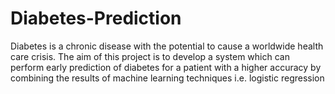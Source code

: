 # Diabetes-Prediction

Diabetes is a chronic disease with the potential to cause a worldwide health care crisis. 
The aim of this project is to develop a system which can perform early prediction of diabetes for a patient with a higher accuracy by combining the results of machine learning techniques i.e. logistic regression
